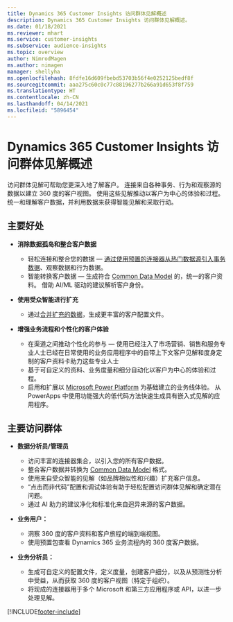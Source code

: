 ```yaml
---
title: Dynamics 365 Customer Insights 访问群体见解概述
description: Dynamics 365 Customer Insights 访问群体见解概述。
ms.date: 01/18/2021
ms.reviewer: mhart
ms.service: customer-insights
ms.subservice: audience-insights
ms.topic: overview
author: NimrodMagen
ms.author: nimagen
manager: shellyha
ms.openlocfilehash: 8fdfe16d609fbebd53703b56f4e0252125bedf8f
ms.sourcegitcommit: aaa275c60c0c77c88196277b266a91d653f8f759
ms.translationtype: HT
ms.contentlocale: zh-CN
ms.lasthandoff: 04/14/2021
ms.locfileid: "5896454"
---
```

# <a name="audience-insights-for-dynamics-365-customer-insights-overview"></a>Dynamics 365 Customer Insights 访问群体见解概述

访问群体见解可帮助您更深入地了解客户。 连接来自各种事务、行为和观察源的数据以建立 360 度的客户视图。 使用这些见解推动以客户为中心的体验和过程。 统一和理解客户数据，并利用数据来获得智能见解和采取行动。

## <a name="main-benefits"></a>主要好处 

- **消除数据孤岛和整合客户数据**

  - 轻松连接和整合您的数据 — [通过使用预置的连接器从热门数据源引入事务数据](data-sources.md)、观察数据和行为数据。
  - 智能转换客户数据 — 生成符合 [Common Data Model](/common-data-model/) 的，统一的客户资料。 借助 AI/ML 驱动的建议解析客户身份。

- **使用受众智能进行扩充**

  - 通过[合并扩充的数据](enrichment-hub.md)，生成更丰富的客户配置文件。  

- **增强业务流程和个性化的客户体验**

  - 在渠道之间推动个性化的参与 — 使用已经注入了市场营销、销售和服务专业人士已经在日常使用的业务应用程序中的自带上下文客户见解和度身定制的客户资料卡助力这些专业人士
  - 基于可自定义的资料、业务度量和细分自动化以客户为中心的体验和过程。
  - 启用和扩展以 [Microsoft Power Platform](https://powerplatform.microsoft.com/) 为基础建立的业务线体验。 从 PowerApps 中使用功能强大的低代码方法快速生成具有嵌入式见解的应用程序。  

## <a name="key-audiences"></a>主要访问群体

- **数据分析员/管理员**

  - 访问丰富的连接器集合，以引入您的所有客户数据。
  - 整合客户数据并转换为 [Common Data Model](/common-data-model/) 格式。
  - 使用来自受众智能的见解（如品牌相似性和兴趣）扩充客户信息。
  - “点击而非代码”配置和调试体验有助于轻松配置访问群体见解和确定潜在问题。
  - 通过 AI 助力的建议净化和标准化来自迥异来源的客户数据。  

- **业务用户：**

  - 洞察 360 度的客户资料和客户旅程的端到端视图。
  - 使用预置包查看 Dynamics 365 业务流程内的 360 度客户数据。

- **业务分析员：**

  - 生成可自定义的配置文件，定义度量，创建客户细分，以及从预测性分析中受益，从而获取 360 度的客户视图（特定于组织）。  
  - 将现成的连接器用于多个 Microsoft 和第三方应用程序或 API，以进一步处理见解。


[!INCLUDE[footer-include](../includes/footer-banner.md)]